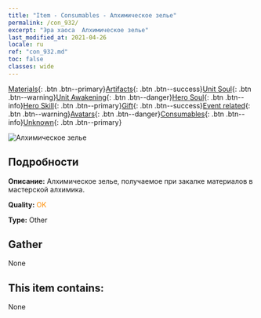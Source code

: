 ```yaml
---
title: "Item - Consumables - Алхимическое зелье"
permalink: /con_932/
excerpt: "Эра хаоса  Алхимическое зелье"
last_modified_at: 2021-04-26
locale: ru
ref: "con_932.md"
toc: false
classes: wide
---
```

 [Materials](/ItemsRU/){: .btn .btn--primary}[Artifacts](/ItemsRU/Artifacts/){: .btn .btn--success}[Unit Soul](/ItemsRU/UnitSoul/){: .btn .btn--warning}[Unit Awakening](/ItemsRU/UnitAwakening/){: .btn .btn--danger}[Hero Soul](/ItemsRU/HeroSoul/){: .btn .btn--info}[Hero Skill](/ItemsRU/HeroSkill/){: .btn .btn--primary}[Gift](/ItemsRU/Gift/){: .btn .btn--success}[Event related](/ItemsRU/Events/){: .btn .btn--warning}[Avatars](/ItemsRU/Avatars/){: .btn .btn--danger}[Consumables](/ItemsRU/Consumables/){: .btn .btn--info}[Unknown](/ItemsRU/Unknown/){: .btn .btn--primary}

 ![Алхимическое зелье](/images/t/i_40020.png)

## Подробности
 **Описание:** Алхимическое зелье, получаемое при закалке материалов в мастерской алхимика.

 **Quality:** <span style="color: #FF8C00">OK</span>

 **Type:** Other

## Gather

  None

## This item contains:

  None

